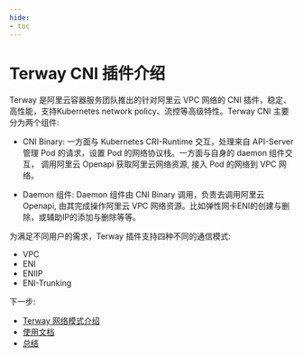 ```yaml
---
hide:
- toc
---
```


# Terway CNI 插件介绍

Terway 是阿里云容器服务团队推出的针对阿里云 VPC 网络的 CNI 插件，稳定、高性能，支持Kubernetes network policy、流控等高级特性。Terway CNI 主要
分为两个组件:

* CNI Binary: 一方面与 Kubernetes CRI-Runtime 交互，处理来自 API-Server 管理 Pod 的请求，设置 Pod 的网络协议栈。一方面与自身的 daemon 组件交互，
  调用阿里云 Openapi 获取阿里云网络资源, 接入 Pod 的网络到 VPC 网络。

* Daemon 组件: Daemon 组件由 CNI Binary 调用，负责去调用阿里云 Openapi, 由其完成操作阿里云 VPC 网络资源。比如弹性网卡ENI的创建与删除，或辅助IP的添加与删除等等。

为满足不同用户的需求，Terway 插件支持四种不同的通信模式:

* VPC
* ENI
* ENIIP
* ENI-Trunking

下一步:

- [Terway 网络模式介绍](what.md)
- [使用文档](usage.md)
- [总结](Q_A.md)